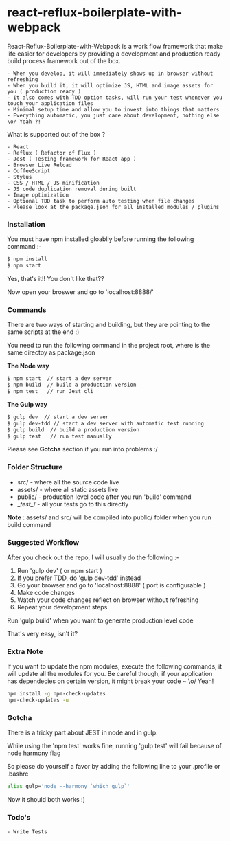# react-reflux-boilerplate-with-webpack

React-Reflux-Boilerplate-with-Webpack is a work flow framework that make life easier for developers by providing a
development and production ready build process framework out of the box. 

    - When you develop, it will immediately shows up in browser without refreshing
    - When you build it, it will optimize JS, HTML and image assets for you ( production ready )
    - It also comes with TDD option tasks, will run your test whenever you touch your application files
    - Minimal setup time and allow you to invest into things that matters
    - Everything automatic, you just care about development, nothing else \o/ Yeah ?!

What is supported  out of the box ?

    - React
    - Reflux ( Refactor of Flux )
    - Jest ( Testing framework for React app )
    - Browser Live Reload
    - CoffeeScript
    - Stylus
    - CSS / HTML / JS minification
    - JS code duplication removal during built
    - Image optimization
    - Optional TDD task to perform auto testing when file changes
    - Please look at the package.json for all installed modules / plugins


### Installation

You must have npm installed gloablly before running the following command :- 

```sh
$ npm install
$ npm start
```

Yes, that's it!! You don't like that??  

Now open your broswer and go to 'localhost:8888/' 

### Commands

There are two ways of starting and building, but they are pointing to the same scripts at the end :)

You need to run the following command in the project root, where is the same directoy as package.json

__The Node way__ 

```sh
$ npm start  // start a dev server
$ npm build  // build a production version
$ npm test   // run Jest cli
```

__The Gulp way__

```sh
$ gulp dev  // start a dev server
$ gulp dev-tdd // start a dev server with automatic test running
$ gulp build  // build a production version
$ gulp test   // run test manually
```

Please see __Gotcha__ section if you run into problems :/

### Folder Structure

* src/       - where all the source code live
* assets/    - where all static assets live
* public/    - production level code after you run 'build' command
* \__test\__/  - all your tests go to this directly

__Note__ : assets/ and src/ will be compiled into public/ folder when you run build command


### Suggested Workflow

After you check out the repo, I will usually do the following :-

1. Run 'gulp dev'  ( or npm start )
2. If you prefer TDD, do 'gulp dev-tdd' instead
3. Go your browser and go to 'localhost:8888'  ( port is configurable )
4. Make code changes
5. Watch your code changes reflect on browser without refreshing
6. Repeat your development steps

Run 'gulp build' when you want to generate production level code

That's very easy, isn't it? 

### Extra Note

If you want to update the npm modules, execute the following commands, it will update all the modules for you.
Be careful though, if your application has dependecies on certain version, it might break your code ~  \o/ Yeah!

```sh
npm install -g npm-check-updates
npm-check-updates -u
```

### Gotcha
There is a tricky part about JEST in node and in gulp.

While using the 'npm test' works fine,  running 'gulp test' will fail because of node harmony flag

So please do yourself a favor by adding the following line to your .profile or .bashrc

```sh
alias gulp='node --harmony `which gulp`'
```

Now it should both works :)

### Todo's
    - Write Tests
